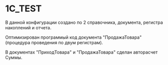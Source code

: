 # 1C_TEST

В данной конфигурации создано по 2 справочника, документа, регистра накоплений и отчета.

Оптимизирован программый код документа "ПродажаТовара" (процедура проведения по двум регистрам).

В документах "ПриходТовара" и "ПродажаТовара" сделан авторасчет Суммы.

